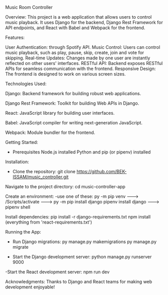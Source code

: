 Music Room Controller

Overview:
This project is a web application that allows users to control music playback. It uses Django for the backend, Django Rest Framework for API endpoints, and React with Babel and Webpack for the frontend.

Features:

User Authentication: through Spotify API.
Music Control: Users can control music playback, such as play, pause, skip, create, join and vote for skipping.
Real-time Updates: Changes made by one user are instantly reflected on other users' interfaces.
RESTful API: Backend exposes RESTful APIs for seamless communication with the frontend.
Responsive Design: The frontend is designed to work on various screen sizes.

Technologies Used:

Django: Backend framework for building robust web applications.

Django Rest Framework: Toolkit for building Web APIs in Django.

React: JavaScript library for building user interfaces.

Babel: JavaScript compiler for writing next-generation JavaScript.

Webpack: Module bundler for the frontend.

Getting Started:

- Prerequisites
	Node.js installed
	Python and pip (or pipenv) installed

Installation:

- Clone the repository:
	git clone https://github.com/BEK-ISSAM/music_controller.git

Navigate to the project directory:
	cd music-controller-app

Create an environment:
	-use one of these:
	py -m pip venv <environment name> ---> <environment name>/Scripts/activate ---> py -m pip install django
	pipenv install django ---> pipenv shell


Install dependencies:
	pip install -r django-requirements.txt
	npm install (everything from 'react-requirements.txt')

Running the App:
- Run Django migrations:
	py manage.py makemigrations
	py manage.py migrate

- Start the Django development server:
	python manage.py runserver 9000

-Start the React development server:
	npm run dev


Acknowledgments:
Thanks to Django and React teams for making web development enjoyable!
